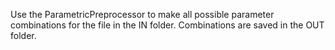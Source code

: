 Use the ParametricPreprocessor to make all possible parameter combinations for the file in the IN folder. Combinations are saved in the OUT folder.
